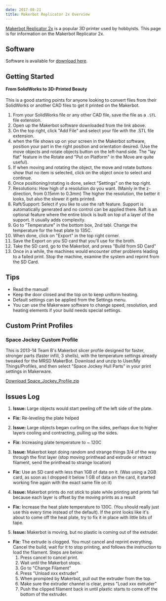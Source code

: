 ```yaml
---
date: 2017-08-21
title: Makerbot Replicator 2x Overview
---
```

[Makerbot Replicator 2x](https://store.makerbot.com/printers/replicator2x/) is a popular 3D printer used by hobbyists. This page is for information on the Makerbot Replicator 2x.

## Software
Software is available for [download here](http://www.makerbot.com/makerware/).

## Getting Started
#### From SolidWorks to 3D-Printed Beauty
This is a good starting points for anyone looking to convert files from their SolidWorks or another CAD files to get it printed on the Makerbot.
1. From your SolidWorks file or any other CAD file, save the file as a `.STL` file extension.
2. Open up the Makerbot software downloaded from the link above.
3. On the top right, click "Add File" and select your file with the .STL file extension.
4. when the file shows up on your screen in the Makerbot software, position your part in the right position and orientation desired. (Use the move objects and rotate objects button on the left-hand side. The "lay flat" feature in the Rotate and "Put on Platform" in the Move are quite useful).
5. If when moving and rotating the object, the move and rotate buttons show that no item is selected, click on the object once to select and continue.
6. Once positioning/rotating is done, select "Settings" on the top right.
7. Resolutions: How high of a resolution do you want. (Mainly in the z-direction, from 0.15mm to 0.3mm) The higher the resolution, the better it looks, but also the slower it gets printed.
8. Raft/Support: Select if you like to use the raft feature. Support is automatically generated and no control can be applied there. Raft is an optional feature where the entire block is built on top of a layer of the support. It usually adds complexity.
9. Go to "Temperature" in the bottom box, 2nd tabl. Change the temperature for the heat plate to 135C.
10. When done, click on "Export" in the top right corner.
11. Save the Export on you SD card that you'll use for the broth.
12. Take the SD card, go to the Makerbot, and press "Build from SD Card"
13. Once in a while, the machines would encounter other problems leading to a failed print. Stop the machine, examine the system and reprint from the SD Card.

## Tips
- Read the manual!
- Keep the door closed and the top on to keep uniform heating.
- Default settings can be applied from the Settings menu.
- You can use the Makerware software to change speed, resolution, and heating elements if your build needs special settings.

## Custom Print Profiles
### Space Jockey Custom Profile
This is 2013-14 Team B's Makerbot slicer profile designed for faster, stronger parts (faster infill, 3 shells), with the temperature settings already tweaked for the MRSD MakerBot. Download and unzip to User/My Things/Profiles, and then select "Space Jockey Hull Parts" in your print settings in Makerware.

[Download Space_Jockey_Profile.zip](assets/Space_Jockey_Profile.zip)

## Issues Log
1. **Issue:** Large objects would start peeling off the left side of the plate.
  - **Fix:** Re-leveling the plate helped
2. **Issue:** Large objects began curling on the sides, perhaps due to higher layers cooling and contracting, pulling up the sides.
  - **Fix:** Increasing plate temperature to ~ 120C
3. **Issue:** Makerbot kept doing random and strange things 3/4 of the way through the first layer (stop moving printhead and extrude or retract filament, send the printhead to strange location)
  - **Fix:** Use an SD card with less than 1GB of data on it. (Was using a 2GB card, as soon as I dropped it below 1 GB of data on the card, it started working fine again with the exact same file on it)
4. **Issue:** Makerbot prints do not stick to plate while printing and prints fail because each layer is offset by the moving prints as a result
  - **Fix:** Increase the heat plate temperature to 130C. (You should really just use this every time instead of the default). If the print looks like it's about to come off the heat plate, try to fix it in place with little bits of tape.
5. **Issue:** Makerbot is moving, but no plastic is coming out of the extruder.
  - **Fix:** The extrude is clogged. You must cancel and reprint everything. Cancel the build, wait for it to stop printing, and follows the instruction to load the filament. Steps are below:
    1. Press cancel to cancel print.
    2. Wait until the Makerbot stops.
    3. Go to "Change Filament"
    4. Press "Unload xxx extruder"
    5. When prompted by Makerbot, pull out the extruder from the top.
    6. Make sure the extruder channel is clear, press "Load xxx extruder"
    7. Push the clipped filament back in until plastic starts to come off the bottom of the extruder.
